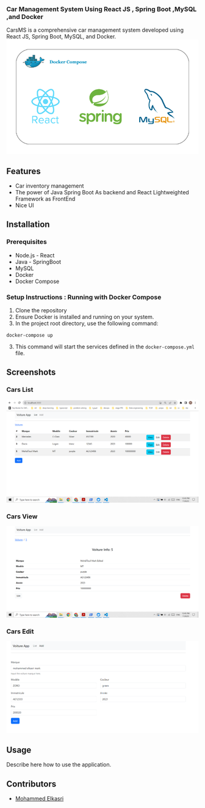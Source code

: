 ### Car Management System Using React JS , Spring Boot ,MySQL ,and Docker

CarsMS is a comprehensive car management system developed using React JS, Spring Boot, MySQL, and Docker.
![project ](react-cars-app.png)

## Features

- Car inventory management
- The power of Java Spring Boot As backend and React Lightweighted Framework as FrontEnd
- Nice UI

## Installation

### Prerequisites

- Node.js - React
- Java - SpringBoot
- MySQL
- Docker
- Docker Compose

### Setup Instructions :  Running with Docker Compose

1. Clone the repository
2. Ensure Docker is installed and running on your system.
3. In the project root directory, use the following command:
```
docker-compose up
```
3. This command will start the services defined in the `docker-compose.yml` file.

## Screenshots

### Cars List
![Cars List](Cars_list.png)


### Cars View
![Cars View](Cars_view.png)


### Cars Edit
![Cars Edit](editcar.png)


## Usage

Describe here how to use the application.

## Contributors

- [Mohammed Elkasri](https://www.linkedin.com/in/mohammed-elkasri)
